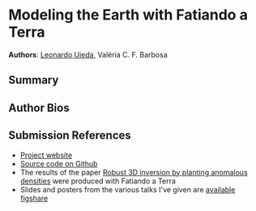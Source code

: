 # Modeling the Earth with Fatiando a Terra

**Authors**:
[Leonardo Uieda](http://fatiando.org/people/uieda),
Valéria C. F. Barbosa

## Summary

## Author Bios

## Submission References

* [Project website](http://fatiando.org)
* [Source code on Github](https://github.com/leouieda/fatiando)
* The results of the paper
  [Robust 3D inversion by planting anomalous densities](http://fatiando.org/papers/Uieda,Barbosa_2012(2).pdf) were produced with Fatiando a Terra
* Slides and posters from the various talks I've given are
  [available figshare](http://figshare.com/authors/Leonardo_Uieda/97471)
